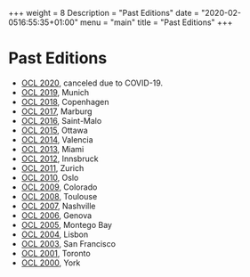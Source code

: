 +++
weight = 8
Description = "Past Editions"
date = "2020-02-0516:55:35+01:00"
menu = "main"
title = "Past Editions"
+++

# Past Editions

* [OCL 2020](https://oclworkshop.github.io/2019/), canceled due to COVID-19.
* [OCL 2019](https://oclworkshop.github.io/2019/), Munich
* [OCL 2018](https://oclworkshop.github.io/2018/), Copenhagen
* [OCL 2017](http://oclworkshop.github.io/2017/), Marburg
* [OCL 2016](http://oclworkshop.github.io/2016/), Saint-Malo
* [OCL 2015](https://ocl2015.lri.fr/), Ottawa
* [OCL 2014](http://www.software.imdea.org/OCL2014/), Valencia
* [OCL 2013](http://ocl2013.inf.mit.bme.hu/), Miami
* [OCL 2012](http://st.inf.tu-dresden.de/OCL2012/), Innsbruck
* [OCL 2011](http://gres.uoc.edu/OCL2011/), Zurich
* [OCL 2010](http://modeling-languages.com/events/OCLWorkshop2010/), Oslo
* [OCL 2009](http://modeling-languages.com/events/OCLWorkshop2009/"), Colorado
* [OCL 2008](http://fots.ua.ac.be/events/ocl2008/), Toulouse
* [OCL 2007](http://st.inf.tu-dresden.de/Ocl4All2007/), Nashville
* [OCL 2006](http://st.inf.tu-dresden.de/OCLApps2006/), Genova
* [OCL 2005](http://citeseerx.ist.psu.edu/viewdoc/download?doi=10.1.1.175.1503&amp;amp;rep=rep1&amp;amp;type=pdf), Montego Bay
* [OCL 2004](http://www.cs.kent.ac.uk/projects/ocl/oclmdewsuml04/), Lisbon
* [OCL 2003](http://www.informatik.uni-trier.de/~ley/db/journals/entcs/entcs102.html#Schmitt04), San Francisco
* [OCL 2001](http://www.cs.toronto.edu/uml2001/workshop.html), Toronto
* [OCL 2000](http://www.comp.brad.ac.uk/research/OCL2000/index.html), York
